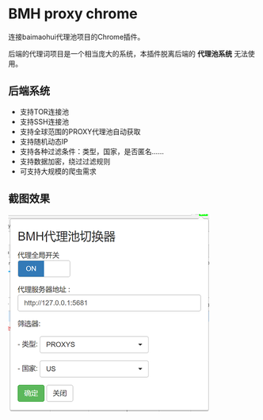 # BMH proxy chrome
连接baimaohui代理池项目的Chrome插件。

后端的代理词项目是一个相当庞大的系统，本插件脱离后端的 **代理池系统** 无法使用。

## 后端系统
- 支持TOR连接池
- 支持SSH连接池
- 支持全球范围的PROXY代理池自动获取
- 支持随机动态IP
- 支持各种过滤条件：类型，国家，是否匿名……
- 支持数据加密，绕过过滤规则
- 可支持大规模的爬虫需求

## 截图效果
![Alt text](images/screenshot.png)
